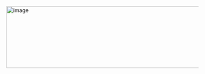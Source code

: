 <img width="791" height="163" alt="image" src="https://github.com/user-attachments/assets/a1765143-c1cc-4b5d-ac5b-3920eca63c37" />

